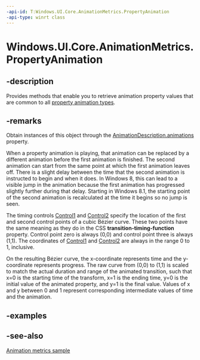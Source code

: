```yaml
---
-api-id: T:Windows.UI.Core.AnimationMetrics.PropertyAnimation
-api-type: winrt class
---
```


<!-- Class syntax.
public class PropertyAnimation : Windows.UI.Core.AnimationMetrics.IPropertyAnimation
-->

# Windows.UI.Core.AnimationMetrics.PropertyAnimation

## -description
Provides methods that enable you to retrieve animation property values that are common to all [property animation types](propertyanimationtype.md).

## -remarks
Obtain instances of this object through the [AnimationDescription.animations](animationdescription_animations.md) property.

When a property animation is playing, that animation can be replaced by a different animation before the first animation is finished. The second animation can start from the same point at which the first animation leaves off. There is a slight delay between the time that the second animation is instructed to begin and when it does. In Windows 8, this can lead to a visible jump in the animation because the first animation has progressed slightly further during that delay. Starting in Windows 8.1, the starting point of the second animation is recalculated at the time it begins so no jump is seen.

The timing controls [Control1](propertyanimation_control1.md) and [Control2](propertyanimation_control2.md) specify the location of the first and second control points of a cubic Bézier curve. These two points have the same meaning as they do in the CSS **transition-timing-function** property. Control point zero is always (0,0) and control point three is always (1,1). The coordinates of [Control1](propertyanimation_control1.md) and [Control2](propertyanimation_control2.md) are always in the range 0 to 1, inclusive.

On the resulting Bézier curve, the x-coordinate represents time and the y-coordinate represents progress. The raw curve from (0,0) to (1,1) is scaled to match the actual duration and range of the animated transition, such that x=0 is the starting time of the transform, x=1 is the ending time, y=0 is the initial value of the animated property, and y=1 is the final value. Values of x and y between 0 and 1 represent corresponding intermediate values of time and the animation.

## -examples

## -see-also
[Animation metrics sample](https://github.com/microsoft/Windows-universal-samples/tree/master/Samples/AnimationMetrics)

